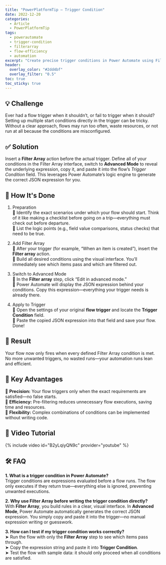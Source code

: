 ```yaml
---
title: "PowerPlatformTip – Trigger Condition"
date: 2022-12-20
categories:
  - Article
  - PowerPlatformTip
tags:
  - powerautomate
  - trigger-condition
  - filterarray
  - flow-efficiency
  - automation
excerpt: "Create precise trigger conditions in Power Automate using Filter Array and advanced expressions to streamline your flow and boost efficiency."
header:
  overlay_color: "#2dd4bf"
  overlay_filter: "0.5"
toc: true
toc_sticky: true
---
```


## 💡 Challenge  
Ever had a flow trigger when it shouldn’t, or fail to trigger when it should? Setting up multiple start conditions directly in the trigger can be tricky. Without a clear approach, flows may run too often, waste resources, or not run at all because the conditions are misconfigured.

## ✅ Solution  
Insert a **Filter Array** action before the actual trigger. Define all of your conditions in the Filter Array interface, switch to **Advanced Mode** to reveal the underlying expression, copy it, and paste it into the flow’s *Trigger Condition* field. This leverages Power Automate’s logic engine to generate the correct JSON expression for you.

## 🔧 How It's Done  
1. Preparation  
   🔸 Identify the exact scenarios under which your flow should start. Think of it like making a checklist before going on a trip—everything must check out before departure.  
   🔸 List the logic points (e.g., field value comparisons, status checks) that need to be true.  

2. Add Filter Array  
   🔸 After your trigger (for example, “When an item is created”), insert the **Filter array** action.  
   🔸 Build all desired conditions using the visual interface. You’ll immediately see which items pass and which are filtered out.  

3. Switch to Advanced Mode  
   🔸 In the **Filter array** step, click “Edit in advanced mode.”  
   🔸 Power Automate will display the JSON expression behind your conditions. Copy this expression—everything your trigger needs is already there.  

4. Apply to Trigger  
   🔸 Open the settings of your original **flow trigger** and locate the **Trigger Condition** field.  
   🔸 Paste the copied JSON expression into that field and save your flow. Done!

## 🎉 Result  
Your flow now only fires when every defined Filter Array condition is met. No more unwanted triggers, no wasted runs—your automation runs lean and efficient.

## 🌟 Key Advantages  
🔸 **Precision:** Your flow triggers only when the exact requirements are satisfied—no false starts.  
🔸 **Efficiency:** Pre-filtering reduces unnecessary flow executions, saving time and resources.  
🔸 **Flexibility:** Complex combinations of conditions can be implemented without writing code.

## 🎥 Video Tutorial  
{% include video id="B2yLqiyQN9c" provider="youtube" %}

## 🛠️ FAQ  
**1. What is a trigger condition in Power Automate?**  
Trigger conditions are expressions evaluated before a flow runs. The flow only executes if they return true—everything else is ignored, preventing unwanted executions.

**2. Why use Filter Array before writing the trigger condition directly?**  
With **Filter Array**, you build rules in a clear, visual interface. In **Advanced Mode**, Power Automate automatically generates the correct JSON expression. You simply copy and paste it into the trigger—no manual expression writing or guesswork.

**3. How can I test if my trigger condition works correctly?**  
➤ Run the flow with only the **Filter Array** step to see which items pass through.  
➤ Copy the expression string and paste it into **Trigger Condition**.  
➤ Test the flow with sample data: it should only proceed when all conditions are satisfied.
